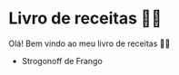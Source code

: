 

# Livro de receitas :man_cook:

Olá! Bem vindo ao meu livro de receitas :raising_hand_woman:

- Strogonoff de Frango
